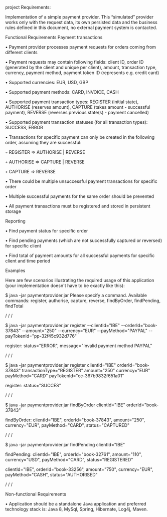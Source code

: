 





project Requirements: 

Implementation of a simple payment provider. This “simulated” provider works only with the request data, its own persisted data and the business rules defined in this document, no external payment system is contacted.

Functional Requirements
Payment transactions

•	Payment provider processes payment requests for orders coming from different clients

•	Payment requests may contain following fields: client ID, order ID (generated by the client and unique per client), amount, transaction type, currency, payment method, payment token ID (represents e.g. credit card)

•	Supported currencies: EUR, USD, GBP

•	Supported payment methods: CARD, INVOICE, CASH

•	Supported payment transaction types: REGISTER (initial state), AUTHORISE (reserves amount), CAPTURE (takes amount - successful payment), REVERSE (reverses previous state(s) - payment cancelled)

•	Supported payment transaction statuses (for all transaction types): SUCCESS, ERROR

•	Transactions for specific payment can only be created in the following order, assuming they are successful:

◦	REGISTER => AUTHORISE | REVERSE

◦	AUTHORISE => CAPTURE | REVERSE

◦	CAPTURE => REVERSE

•	There could be multiple unsuccessful payment transactions for specific order

•	Multiple successful payments for the same order should be prevented

•	All payment transactions must be registered and stored in persistent storage

Reporting

•	Find payment status for specific order

•	Find pending payments (which are not successfully captured or reversed) for specific client

•	Find total of payment amounts for all successful payments for specific client and time period


 

Examples

Here are few scenarios illustrating the required usage of this application (your implementation doesn't have to be exactly like this):


$ java -jar paymentprovider.jar
Please specify a command. Available commands: register, authorise, capture, reverse, findByOrder, findPending, findTotal


/
/
/


$ java -jar paymentprovider.jar register --clientId="IBE" --orderId="book-37843" --amount="250" --currency="EUR" --payMethod="PAYPAL" --payTokenId="pp-32f45c932d776"

register: status="ERROR", message="Invalid payment method PAYPAL"

/
/
/




$ java -jar paymentprovider.jar register clientId="IBE" orderId="book-37843" transactionType="REGISTER" amount="250" currency="EUR" payMethod="CARD" payTokenId="cc-367b9832f651a01"

register: status="SUCCES"
 

/
/
/


 
$ java -jar paymentprovider.jar findByOrder clientId="IBE" orderId="book-37843"

findByOrder:
clientId="IBE", orderId="book-37843", amount="250", currency="EUR", payMethod="CARD", status="CAPTURED"

/
/
/





$ java -jar paymentprovider.jar findPending clientId="IBE"

findPending:
clientId="IBE", orderId="book-32761", amount="110", currency="USD", payMethod="CARD", status="REGISTERED"

clientId="IBE", orderId="book-33256", amount="750", currency="EUR", payMethod="CASH", status="AUTHORISED"


/
/
/

Non-functional Requirements

•	Application should be a standalone Java application and preferred technology stack is: Java 8, MySql, Spring, Hibernate, Log4j, Maven.

